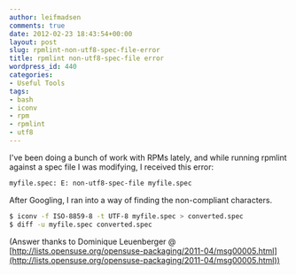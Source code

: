 ```yaml
---
author: leifmadsen
comments: true
date: 2012-02-23 18:43:54+00:00
layout: post
slug: rpmlint-non-utf8-spec-file-error
title: rpmlint non-utf8-spec-file error
wordpress_id: 440
categories:
- Useful Tools
tags:
- bash
- iconv
- rpm
- rpmlint
- utf8
---
```


I've been doing a bunch of work with RPMs lately, and while running rpmlint against a spec file I was modifying, I received this error:

```bash
myfile.spec: E: non-utf8-spec-file myfile.spec
```

After Googling, I ran into a way of finding the non-compliant characters.

```bash
$ iconv -f ISO-8859-8 -t UTF-8 myfile.spec > converted.spec
$ diff -u myfile.spec converted.spec
```

(Answer thanks to Dominique Leuenberger @ [http://lists.opensuse.org/opensuse-packaging/2011-04/msg00005.html](http://lists.opensuse.org/opensuse-packaging/2011-04/msg00005.html))
